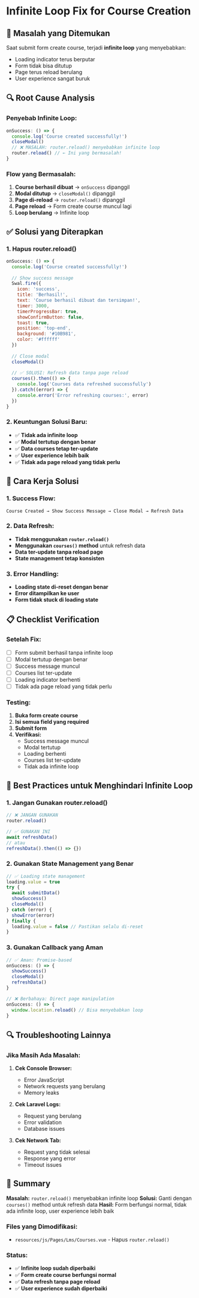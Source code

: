 # Infinite Loop Fix for Course Creation

## **🚨 Masalah yang Ditemukan**

Saat submit form create course, terjadi **infinite loop** yang menyebabkan:
- Loading indicator terus berputar
- Form tidak bisa ditutup
- Page terus reload berulang
- User experience sangat buruk

## **🔍 Root Cause Analysis**

### **Penyebab Infinite Loop:**
```javascript
onSuccess: () => {
  console.log('Course created successfully!')
  closeModal()
  // ❌ MASALAH: router.reload() menyebabkan infinite loop
  router.reload() // ← Ini yang bermasalah!
}
```

### **Flow yang Bermasalah:**
1. **Course berhasil dibuat** → `onSuccess` dipanggil
2. **Modal ditutup** → `closeModal()` dipanggil  
3. **Page di-reload** → `router.reload()` dipanggil
4. **Page reload** → Form create course muncul lagi
5. **Loop berulang** → Infinite loop

## **✅ Solusi yang Diterapkan**

### **1. Hapus router.reload()**
```javascript
onSuccess: () => {
  console.log('Course created successfully!')
  
  // Show success message
  Swal.fire({
    icon: 'success',
    title: 'Berhasil!',
    text: 'Course berhasil dibuat dan tersimpan!',
    timer: 3000,
    timerProgressBar: true,
    showConfirmButton: false,
    toast: true,
    position: 'top-end',
    background: '#10B981',
    color: '#ffffff'
  })
  
  // Close modal
  closeModal()
  
  // ✅ SOLUSI: Refresh data tanpa page reload
  courses().then(() => {
    console.log('Courses data refreshed successfully')
  }).catch((error) => {
    console.error('Error refreshing courses:', error)
  })
}
```

### **2. Keuntungan Solusi Baru:**
- ✅ **Tidak ada infinite loop**
- ✅ **Modal tertutup dengan benar**
- ✅ **Data courses tetap ter-update**
- ✅ **User experience lebih baik**
- ✅ **Tidak ada page reload yang tidak perlu**

## **🔧 Cara Kerja Solusi**

### **1. Success Flow:**
```
Course Created → Show Success Message → Close Modal → Refresh Data
```

### **2. Data Refresh:**
- **Tidak menggunakan `router.reload()`**
- **Menggunakan `courses()` method** untuk refresh data
- **Data ter-update tanpa reload page**
- **State management tetap konsisten**

### **3. Error Handling:**
- **Loading state di-reset dengan benar**
- **Error ditampilkan ke user**
- **Form tidak stuck di loading state**

## **📋 Checklist Verification**

### **Setelah Fix:**
- [ ] Form submit berhasil tanpa infinite loop
- [ ] Modal tertutup dengan benar
- [ ] Success message muncul
- [ ] Courses list ter-update
- [ ] Loading indicator berhenti
- [ ] Tidak ada page reload yang tidak perlu

### **Testing:**
1. **Buka form create course**
2. **Isi semua field yang required**
3. **Submit form**
4. **Verifikasi:**
   - Success message muncul
   - Modal tertutup
   - Loading berhenti
   - Courses list ter-update
   - Tidak ada infinite loop

## **🚀 Best Practices untuk Menghindari Infinite Loop**

### **1. Jangan Gunakan router.reload()**
```javascript
// ❌ JANGAN GUNAKAN
router.reload()

// ✅ GUNAKAN INI
await refreshData()
// atau
refreshData().then(() => {})
```

### **2. Gunakan State Management yang Benar**
```javascript
// ✅ Loading state management
loading.value = true
try {
  await submitData()
  showSuccess()
  closeModal()
} catch (error) {
  showError(error)
} finally {
  loading.value = false // Pastikan selalu di-reset
}
```

### **3. Gunakan Callback yang Aman**
```javascript
// ✅ Aman: Promise-based
onSuccess: () => {
  showSuccess()
  closeModal()
  refreshData()
}

// ❌ Berbahaya: Direct page manipulation
onSuccess: () => {
  window.location.reload() // Bisa menyebabkan loop
}
```

## **🔍 Troubleshooting Lainnya**

### **Jika Masih Ada Masalah:**

1. **Cek Console Browser:**
   - Error JavaScript
   - Network requests yang berulang
   - Memory leaks

2. **Cek Laravel Logs:**
   - Request yang berulang
   - Error validation
   - Database issues

3. **Cek Network Tab:**
   - Request yang tidak selesai
   - Response yang error
   - Timeout issues

## **📝 Summary**

**Masalah:** `router.reload()` menyebabkan infinite loop
**Solusi:** Ganti dengan `courses()` method untuk refresh data
**Hasil:** Form berfungsi normal, tidak ada infinite loop, user experience lebih baik

### **Files yang Dimodifikasi:**
- `resources/js/Pages/Lms/Courses.vue` - Hapus `router.reload()`

### **Status:**
- ✅ **Infinite loop sudah diperbaiki**
- ✅ **Form create course berfungsi normal**
- ✅ **Data refresh tanpa page reload**
- ✅ **User experience sudah diperbaiki**
